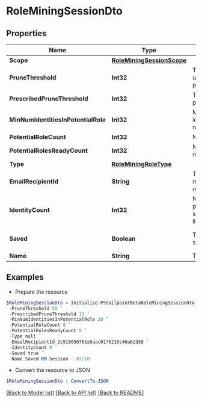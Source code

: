 # RoleMiningSessionDto
## Properties

Name | Type | Description | Notes
------------ | ------------- | ------------- | -------------
**Scope** | [**RoleMiningSessionScope**](RoleMiningSessionScope.md) |  | [optional] 
**PruneThreshold** | **Int32** | The prune threshold to be used or null to calculate prescribedPruneThreshold | [optional] 
**PrescribedPruneThreshold** | **Int32** | The calculated prescribedPruneThreshold | [optional] 
**MinNumIdentitiesInPotentialRole** | **Int32** | Minimum number of identities in a potential role | [optional] 
**PotentialRoleCount** | **Int32** | Number of potential roles | [optional] 
**PotentialRolesReadyCount** | **Int32** | Number of potential roles ready | [optional] 
**Type** | [**RoleMiningRoleType**](RoleMiningRoleType.md) |  | [optional] 
**EmailRecipientId** | **String** | The id of the user who will receive an email about the role mining session | [optional] 
**IdentityCount** | **Int32** | Number of identities in the population which meet the search criteria or identity list provided | [optional] 
**Saved** | **Boolean** | The session&#39;s saved status | [optional] [default to $false]
**Name** | **String** | The session&#39;s saved name | [optional] 

## Examples

- Prepare the resource
```powershell
$RoleMiningSessionDto = Initialize-PSSailpointBetaRoleMiningSessionDto  -Scope null `
 -PruneThreshold 50 `
 -PrescribedPruneThreshold 10 `
 -MinNumIdentitiesInPotentialRole 20 `
 -PotentialRoleCount 0 `
 -PotentialRolesReadyCount 0 `
 -Type null `
 -EmailRecipientId 2c918090761a5aac0176215c46a62d58 `
 -IdentityCount 0 `
 -Saved true `
 -Name Saved RM Session - 07/10
```

- Convert the resource to JSON
```powershell
$RoleMiningSessionDto | ConvertTo-JSON
```

[[Back to Model list]](../README.md#documentation-for-models) [[Back to API list]](../README.md#documentation-for-api-endpoints) [[Back to README]](../README.md)

